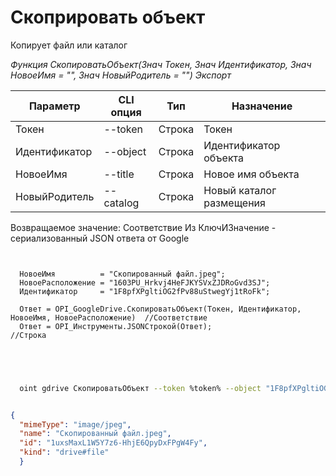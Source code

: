 ﻿---
sidebar_position: 7
---

# Скоприровать объект
 Копирует файл или каталог


*Функция СкопироватьОбъект(Знач Токен, Знач Идентификатор, Знач НовоеИмя = "", Знач НовыйРодитель = "") Экспорт*

  | Параметр | CLI опция | Тип | Назначение |
  |-|-|-|-|
  | Токен | --token | Строка | Токен |
  | Идентификатор | --object | Строка | Идентификатор объекта |
  | НовоеИмя | --title | Строка | Новое имя объекта |
  | НовыйРодитель | --catalog | Строка | Новый каталог размещения |

  
  Возвращаемое значение:   Соответствие Из КлючИЗначение - сериализованный JSON ответа от Google

```bsl title="Пример кода"
	
  
  НовоеИмя          = "Скопированный файл.jpeg";
  НовоеРасположение = "1603PU_Hrkvj4HeFJKYSVxZJDRoGvd3SJ";
  Идентификатор     = "1F8pfXPgltiOG2fPv88uStwegYj1tRoFk";
  
  Ответ = OPI_GoogleDrive.СкопироватьОбъект(Токен, Идентификатор, НовоеИмя, НовоеРасположение)  //Соответствие
  Ответ = OPI_Инструменты.JSONСтрокой(Ответ);                                                   //Строка
  

	
```

```sh title="Пример команды CLI"
    
  oint gdrive СкопироватьОбъект --token %token% --object "1F8pfXPgltiOG2fPv88uStwegYj1tRoFk" --title "Скопированный файл.jpeg" --catalog %catalog%


```


```json title="Результат"

{
  "mimeType": "image/jpeg",
  "name": "Скопированный файл.jpeg",
  "id": "1uxsMaxL1W5Y7z6-HhjE6QpyDxFPgW4Fy",
  "kind": "drive#file"
  }

```
